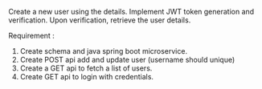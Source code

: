 Create a new user using the details.
Implement JWT token generation and verification. Upon verification, retrieve the user
details.

Requirement :
1. Create schema and java spring boot microservice.
2. Create POST api add and update user (username should unique)
3. Create a GET api to fetch a list of users.
3. Create GET api to login with credentials.

